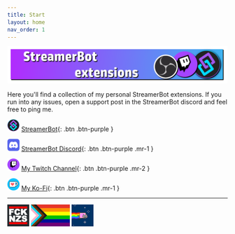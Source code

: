 ```yaml
---
title: Start
layout: home
nav_order: 1
---
```


![Picture](assets/media/sb_title.png)

Here you'll find a collection of my personal StreamerBot extensions. If you run into any issues, open a support post in the StreamerBot discord and feel free to ping me.


![Picture](assets/media/sb_logo.png) [StreamerBot](https://streamer.bot/){: .btn .btn-purple }

![Picture](assets/media/discord_logo.png) [StreamerBot Discord](https://discord.streamer.bot/){: .btn .btn-purple .mr-1 }

![Picture](assets/media/twitch_logo.png) [My Twitch Channel](https://twitch.tv/tawmae){: .btn .btn-purple .mr-2 }

![Picture](assets/media/kofi_logo.png) [My Ko-Fi](https://ko-fi.com/tawmae){: .btn .btn-purple .mr-1 }

---
![Picture](assets/media/fcknzs.jpg) 
![Picture](assets/media/lgbtq.jpg) 
![Picture](assets/media/nyancat.png)




